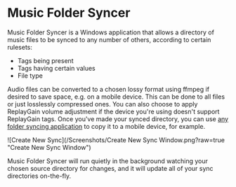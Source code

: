 # Music Folder Syncer

Music Folder Syncer is a Windows application that allows a directory of music files to be synced to any number of others, according to certain rulesets:

  - Tags being present
  - Tags having certain values
  - File type

Audio files can be converted to a chosen lossy format using ffmpeg if desired to save space, e.g. on a mobile device. This can be done to all files or just losslessly compressed ones. You can also choose to apply ReplayGain volume adjustment if the device you're using doesn't support ReplayGain tags. Once you've made your synced directory, you can use [any folder syncing application] to copy it to a mobile device, for example.

![Create New Sync](/Screenshots/Create New Sync Window.png?raw=true "Create New Sync Window")

Music Folder Syncer will run quietly in the background watching your chosen source directory for changes, and it will update all of your sync directories on-the-fly.

[//]: # (These are reference links used in the body of this note and get stripped out when the markdown processor does its job.)


   [any folder syncing application]: <https://play.google.com/store/apps/details?id=dk.tacit.android.foldersync.lite>
  

